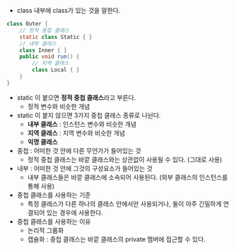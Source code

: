 - class 내부에 class가 있는 것을 말한다.
```java
class Outer {
	// 정적 중첩 클래스
	static class Static { }
	// 내부 클래스
	class Inner { }
	public void run() {
		// 지역 클래스
		class Local { }
	}
}
```
- static 이 붙으면 **정적 중첩 클래스**라고 부른다.
	- 정적 변수와 비슷한 개념
- static 이 붙지 않으면 3가지 중첩 클래스 종류로 나뉜다.
	- **내부 클래스** : 인스턴스 변수와 비슷한 개념
	- **지역 클래스** : 지역 변수와 비슷한 개념
	- **익명 클래스**
- 중첩 : 어떠한 것 안에 다른 무언가가 들어있는 것
	- 정적 중첩 클래스는 바깥 클래스와는 상관없이 사용될 수 있다. (그대로 사용)
- 내부 : 어떠한 것 안에 그것의 구성요소가 들어있는 것
	- 내부 클래스들은 바깥 클래스에 소속되어 사용된다. (외부 클래스의 인스턴스를 통해 사용)
- 중첩 클래스를 사용하는 기준
	- 특정 클래스가 다른 하나의 클래스 안에서만 사용되거나, 둘이 아주 긴밀하게 연결되어 있는 경우에 사용한다.
- 중첩 클래스를 사용하는 이유
	- 논리적 그룹화
	- 캡슐화 : 중첩 클래스는 바깥 클래스의 private 멤버에 접근할 수 있다.